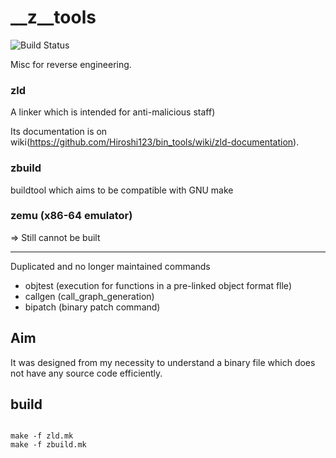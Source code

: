 # __z__tools

![Build Status](https://travis-ci.org/Hiroshi123/bin_tools.svg?branch=master)

Misc for reverse engineering.

### zld 

A linker which is intended for anti-malicious staff)  

Its documentation is on wiki(https://github.com/Hiroshi123/bin_tools/wiki/zld-documentation).

### zbuild 

buildtool which aims to be compatible with GNU make

### zemu (x86-64 emulator)

=> Still cannot be built

---

Duplicated and no longer maintained commands

* objtest (execution for functions in a pre-linked object format flle)
* callgen (call_graph_generation) 
* bipatch (binary patch command)

## Aim

It was designed from my necessity to understand a binary file which does not have any source code efficiently.

## build

```

make -f zld.mk
make -f zbuild.mk

```
